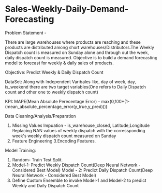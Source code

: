 # Sales-Weekly-Daily-Demand-Forecasting
Problem Statement - 

There are large warehouses where products are reaching and these products are distributed among short warehouses/Distributors.The Weekly Dispatch count is measured on Sunday alone and through out the week, daily dispatch count is measured. Objective is to build a demand forecasting model to forecast for weekly & daily sales of products.

Objective:
Predict Weekly & Daily Dispatch Count

DataSet:
Along with Independent Varibales like, day of week, day, is_weekend there are two target variables(One refers to Daily Dispatch count and other one to weekly dispatch count)

KPI:
MAPE(Mean Absolute Perecentage Error) - max(0,100*(1-(mean_absolute_percentage_error(y_true,y_pred))))

Data Cleaning/Analysis/Preparation
1. Missing Values Impuation - is_warehouse_closed, Latitude,Longitude Replacing NAN values of weekly dispatch with the corressponding week's weekly dispatch count measured on Sunday
2. Feature Engineering
3.Encoding Features.

Model Training:
1. Random- Train Test Split.
2. Model-1: Predict Weekly Dispatch Count(Deep Neural Network - Considered Best Model)
   Model - 2: Predict Daily Dispatch Count(Deep Neural Network - Considered Best Model)
3. Define Custom Ensemble to invoke Model-1 and Model-2 to predict Weekly and Daily Dispatch Count
